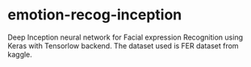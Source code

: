 # emotion-recog-inception
Deep Inception neural network for Facial expression Recognition using Keras with Tensorlow backend.
The dataset used is FER dataset from kaggle.
